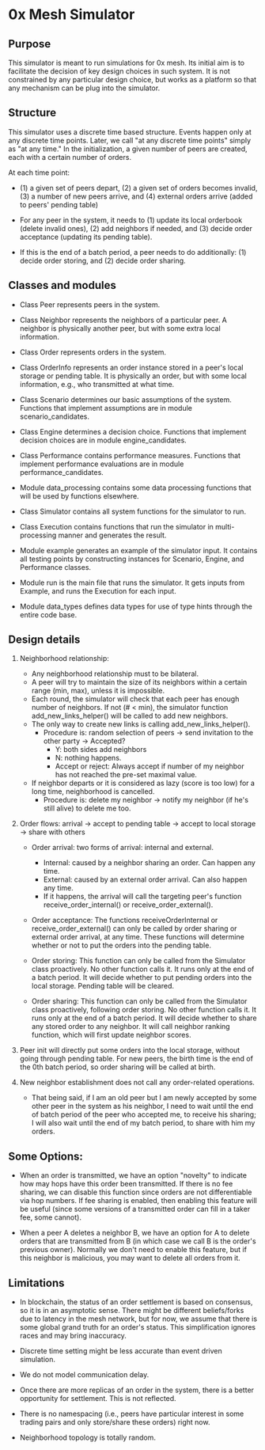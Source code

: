 0x Mesh Simulator
===

## Purpose

This simulator is meant to run simulations for 0x mesh.
Its initial aim is to facilitate the decision of key design choices in such system.
It is not constrained by any particular design choice, but works as a platform so that
any mechanism can be plug into the simulator.

## Structure

This simulator uses a discrete time based structure. Events happen only at any discrete time points.
Later, we call "at any discrete time points" simply as "at any time."
In the initialization, a given number of peers are created, each with a certain number of orders.

At each time point:

- (1) a given set of peers depart, (2) a given set of orders becomes invalid,
  (3) a number of new peers arrive, and (4) external orders arrive (added to peers' pending table)
  
- For any peer in the system, it needs to (1) update its local orderbook (delete invalid ones),
  (2) add neighbors if needed, and (3) decide order acceptance (updating its pending table).

- If this is the end of a batch period, a peer needs to do additionally:
  (1) decide order storing, and (2) decide order sharing.


## Classes and modules

- Class Peer represents peers in the system.

- Class Neighbor represents the neighbors of a particular peer. A neighbor is physically another
peer, but with some extra local information.

- Class Order represents orders in the system.
- Class OrderInfo represents an order instance stored in a peer's local storage or pending table.
    It is physically an order, but with some local information, e.g., who transmitted at what time.

- Class Scenario determines our basic assumptions of the system.
    Functions that implement assumptions are in module scenario_candidates.
- Class Engine determines a decision choice.
    Functions that implement decision choices are in module engine_candidates.
- Class Performance contains performance measures.
    Functions that implement performance evaluations are in module performance_candidates.
   
- Module data_processing contains some data processing functions that will be used by functions
elsewhere.

- Class Simulator contains all system functions for the simulator to run.

- Class Execution contains functions that run the simulator in multi-processing manner and generates
the result.

- Module example generates an example of the simulator input. It contains all testing points by
constructing instances for Scenario, Engine, and Performance classes.

- Module run is the main file that runs the simulator. It gets inputs from Example, and runs the
Execution for each input.

- Module data_types defines data types for use of type hints through the entire code base.

## Design details


1. Neighborhood relationship:

	- Any neighborhood relationship must to be bilateral.
	- A peer will try to maintain the size of its neighbors within a certain range
    (min, max), unless it is impossible.
	- Each round, the simulator will check that each peer has enough number of neighbors. If not
    (# < min), the simulator function add_new_links_helper() will be called to add new neighbors.
	- The only way to create new links is calling add_new_links_helper().
		- Procedure is: random selection of peers -> send invitation to the other party -> Accepted?
        	- Y: both sides add neighbors
        	- N: nothing happens.
        	- Accept or reject: Always accept if number of my neighbor has not reached the pre-set 
        	  maximal value.
    - If neighbor departs or it is considered as lazy (score is too low) for a long time, 
      neighborhood is cancelled.
   		- Procedure is: delete my neighbor -> notify my neighbor (if he's still alive) to delete me 
   		  too.

2. Order flows: arrival -> accept to pending table -> accept to local storage -> share with others

	- Order arrival: two forms of arrival: internal and external.
		- Internal: caused by a neighbor sharing an order. Can happen any time.
    	- External: caused by an external order arrival. Can also happen any time.
    	- If it happens, the arrival will call the targeting peer's function 
    	receive_order_internal() or receive_order_external().

	- Order acceptance: The functions receiveOrderInternal or receive_order_external() can only be 
	called by order sharing or external order arrival, at any time. These functions will 
	determine whether or not to put the orders into the pending table.
    
	- Order storing: This function can only be called from the Simulator class proactively. 
	No other function calls it.
    It runs only at the end of a batch period. It will decide whether to put pending orders into the
    local storage. Pending table will be cleared.
    
	- Order sharing: This function can only be called from the Simulator class proactively, 
	following order storing.
    No other function calls it. It runs only at the end of a batch period.
    It will decide whether to share any stored order to any neighbor.
    It will call neighbor ranking function, which will first update neighbor scores.
    
3. Peer init will directly put some orders into the local storage, without going through pending 
table. For new peers, the birth time is the end of the 0th batch period, so order sharing will be
 called at birth.
    
4. New neighbor establishment does not call any order-related operations.
    - That being said, if I am an old peer but I am newly accepted by some other peer in the system 
    as his neighbor,
    I need to wait until the end of batch period of the peer who accepted me, to receive his 
    sharing; I will also wait until the end of my batch period, to share with him my orders.
         
## Some Options:

- When an order is transmitted, we have an option "novelty" to indicate how may hops have this order
 been transmitted.
  If there is no fee sharing, we can disable this function since orders are not differentiable via 
  hop numbers.
  If fee sharing is enabled, then enabling this feature will be useful (since some versions of a 
  transmitted order can fill in a taker fee, some cannot).

- When a peer A deletes a neighbor B, we have an option for A to delete orders that are transmitted
    from B (in which case we call B is the order's previous owner). Normally we don't need to enable
    this feature, but if this neighbor is malicious, you may want to delete all orders from it.

## Limitations

- In blockchain, the status of an order settlement is based on consensus, so it is in an asymptotic 
sense. There might be different beliefs/forks due to latency in the mesh network, but for now, we
assume that there is some global grand truth for an order's status. This simplification ignores 
races and may bring inaccuracy.

- Discrete time setting might be less accurate than event driven simulation.

- We do not model communication delay.

- Once there are more replicas of an order in the system, there is a better opportunity for 
settlement. This is not reflected.

- There is no namespacing (i.e., peers have particular interest in some trading pairs and only 
store/share these orders) right now.

- Neighborhood topology is totally random.